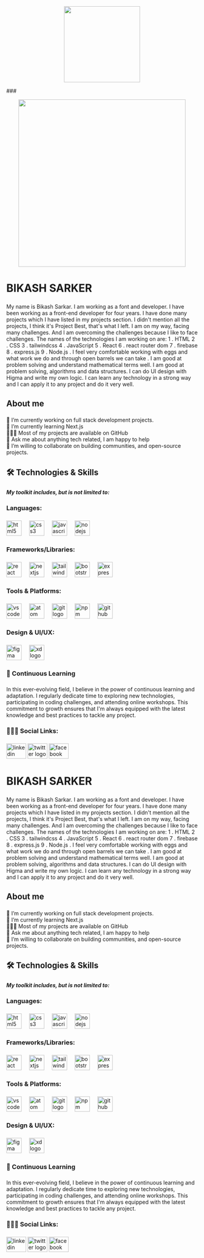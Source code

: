 <div align="center">
  <img height="200" src="https://i.ibb.co.com/Zhdxm9m/github-tham-1.png"  />
</div>

###<div align="center">
  <img height="440" src="https://i.ibb.co.com/Zhdxm9m/github-tham-1.png"  />
</div>

###

<h1 align="left">BIKASH SARKER</h1>

###

<p align="left">My name is Bikash Sarkar. I am working as a font and developer. I have been working as a front-end developer for four years. I have done many projects which I have listed in my projects section. I didn't mention all the projects, I think it's Project Best, that's what I left. I am on my way, facing many challenges. And I am overcoming the challenges because I like to face challenges. The names of the technologies I am working on are: 1 . HTML 2 . CSS 3 . tailwindcss 4 . JavaScript 5 . React 6 . react router dom 7 . firebase 8 . express.js 9 . Node.js . I feel very comfortable working with eggs and what work we do and through open barrels we can take . I am good at problem solving and understand mathematical terms well. I am good at problem solving, algorithms and data structures. I can do UI design with Higma and write my own logic. I can learn any technology in a strong way and I can apply it to any project and do it very well.</p>

###

<h2 align="left">About me</h2>

###

<p align="left">🔭 I’m currently working on full stack development projects.<br>🌱   I’m currently learning Next.js<br>👨🏻‍💻   Most of my projects are available on GitHub<br>💬 Ask me about anything tech related, I am happy to help<br>👯 I’m willing to collaborate on building communities, and open-source projects.</p>

###

<h2 align="left">🛠️ Technologies & Skills</h2>

###

<h5 align="left">My toolkit includes, but is not limited to:</h5>

###

<h3 align="left">Languages:</h3>

###

<div align="left">
  <img src="https://cdn.jsdelivr.net/gh/devicons/devicon/icons/html5/html5-original.svg" height="40" alt="html5 logo"  />
  <img width="12" />
  <img src="https://cdn.jsdelivr.net/gh/devicons/devicon/icons/css3/css3-original.svg" height="40" alt="css3 logo"  />
  <img width="12" />
  <img src="https://cdn.jsdelivr.net/gh/devicons/devicon/icons/javascript/javascript-original.svg" height="40" alt="javascript logo"  />
  <img width="12" />
  <img src="https://cdn.jsdelivr.net/gh/devicons/devicon/icons/nodejs/nodejs-original.svg" height="40" alt="nodejs logo"  />
</div>

###

<h3 align="left">Frameworks/Libraries:</h3>

###

<div align="left">
  <img src="https://cdn.jsdelivr.net/gh/devicons/devicon/icons/react/react-original.svg" height="40" alt="react logo"  />
  <img width="12" />
  <img src="https://cdn.jsdelivr.net/gh/devicons/devicon/icons/nextjs/nextjs-original.svg" height="40" alt="nextjs logo"  />
  <img width="12" />
  <img src="https://cdn.jsdelivr.net/gh/devicons/devicon/icons/tailwindcss/tailwindcss-original-wordmark.svg" height="40" alt="tailwindcss logo"  />
  <img width="12" />
  <img src="https://cdn.jsdelivr.net/gh/devicons/devicon/icons/bootstrap/bootstrap-original.svg" height="40" alt="bootstrap logo"  />
  <img width="12" />
  <img src="https://cdn.jsdelivr.net/gh/devicons/devicon/icons/express/express-original.svg" height="40" alt="express logo"  />
</div>

###

<h3 align="left">Tools & Platforms:</h3>

###

<div align="left">
  <img src="https://cdn.jsdelivr.net/gh/devicons/devicon/icons/vscode/vscode-original.svg" height="40" alt="vscode logo"  />
  <img width="12" />
  <img src="https://cdn.jsdelivr.net/gh/devicons/devicon/icons/atom/atom-original.svg" height="40" alt="atom logo"  />
  <img width="12" />
  <img src="https://cdn.jsdelivr.net/gh/devicons/devicon/icons/git/git-original.svg" height="40" alt="git logo"  />
  <img width="12" />
  <img src="https://cdn.jsdelivr.net/gh/devicons/devicon/icons/npm/npm-original-wordmark.svg" height="40" alt="npm logo"  />
  <img width="12" />
  <img src="https://cdn.jsdelivr.net/gh/devicons/devicon/icons/github/github-original.svg" height="40" alt="github logo"  />
</div>

###

<h3 align="left">Design & UI/UX:</h3>

###

<div align="left">
  <img src="https://cdn.jsdelivr.net/gh/devicons/devicon/icons/figma/figma-original.svg" height="40" alt="figma logo"  />
  <img width="12" />
  <img src="https://cdn.jsdelivr.net/gh/devicons/devicon/icons/xd/xd-plain.svg" height="40" alt="xd logo"  />
</div>

###

<h3 align="left">🌱 Continuous Learning</h3>

###

<p align="left">In this ever-evolving field, I believe in the power of continuous learning and adaptation. I regularly dedicate time to exploring new technologies, participating in coding challenges, and attending online workshops. This commitment to growth ensures that I'm always equipped with the latest knowledge and best practices to tackle any project.</p>

###

<h3 align="left">👨🏻‍💻 Social Links:</h3>

###

<div align="left">
  <img src="https://raw.githubusercontent.com/maurodesouza/profile-readme-generator/master/src/assets/icons/social/linkedin/default.svg" width="52" height="40" alt="linkedin logo"  />
  <img src="https://raw.githubusercontent.com/maurodesouza/profile-readme-generator/master/src/assets/icons/social/twitter/default.svg" width="52" height="40" alt="twitter logo"  />
  <img src="https://raw.githubusercontent.com/maurodesouza/profile-readme-generator/master/src/assets/icons/social/facebook/default.svg" width="52" height="40" alt="facebook logo"  />
</div>

###

<h1 align="left">BIKASH SARKER</h1>

###

<p align="left">My name is Bikash Sarkar. I am working as a font and developer. I have been working as a front-end developer for four years. I have done many projects which I have listed in my projects section. I didn't mention all the projects, I think it's Project Best, that's what I left. I am on my way, facing many challenges. And I am overcoming the challenges because I like to face challenges. The names of the technologies I am working on are: 1 . HTML 2 . CSS 3 . tailwindcss 4 . JavaScript 5 . React 6 . react router dom 7 . firebase 8 . express.js 9 . Node.js . I feel very comfortable working with eggs and what work we do and through open barrels we can take . I am good at problem solving and understand mathematical terms well. I am good at problem solving, algorithms and data structures. I can do UI design with Higma and write my own logic. I can learn any technology in a strong way and I can apply it to any project and do it very well.</p>

###

<h2 align="left">About me</h2>

###

<p align="left">🔭 I’m currently working on full stack development projects.<br>🌱   I’m currently learning Next.js<br>👨🏻‍💻   Most of my projects are available on GitHub<br>💬 Ask me about anything tech related, I am happy to help<br>👯 I’m willing to collaborate on building communities, and open-source projects.</p>

###

<h2 align="left">🛠️ Technologies & Skills</h2>

###

<h5 align="left">My toolkit includes, but is not limited to:</h5>

###

<h3 align="left">Languages:</h3>

###

<div align="left">
  <img src="https://cdn.jsdelivr.net/gh/devicons/devicon/icons/html5/html5-original.svg" height="40" alt="html5 logo"  />
  <img width="12" />
  <img src="https://cdn.jsdelivr.net/gh/devicons/devicon/icons/css3/css3-original.svg" height="40" alt="css3 logo"  />
  <img width="12" />
  <img src="https://cdn.jsdelivr.net/gh/devicons/devicon/icons/javascript/javascript-original.svg" height="40" alt="javascript logo"  />
  <img width="12" />
  <img src="https://cdn.jsdelivr.net/gh/devicons/devicon/icons/nodejs/nodejs-original.svg" height="40" alt="nodejs logo"  />
</div>

###

<h3 align="left">Frameworks/Libraries:</h3>

###

<div align="left">
  <img src="https://cdn.jsdelivr.net/gh/devicons/devicon/icons/react/react-original.svg" height="40" alt="react logo"  />
  <img width="12" />
  <img src="https://cdn.jsdelivr.net/gh/devicons/devicon/icons/nextjs/nextjs-original.svg" height="40" alt="nextjs logo"  />
  <img width="12" />
  <img src="https://cdn.jsdelivr.net/gh/devicons/devicon/icons/tailwindcss/tailwindcss-original-wordmark.svg" height="40" alt="tailwindcss logo"  />
  <img width="12" />
  <img src="https://cdn.jsdelivr.net/gh/devicons/devicon/icons/bootstrap/bootstrap-original.svg" height="40" alt="bootstrap logo"  />
  <img width="12" />
  <img src="https://cdn.jsdelivr.net/gh/devicons/devicon/icons/express/express-original.svg" height="40" alt="express logo"  />
</div>

###

<h3 align="left">Tools & Platforms:</h3>

###

<div align="left">
  <img src="https://cdn.jsdelivr.net/gh/devicons/devicon/icons/vscode/vscode-original.svg" height="40" alt="vscode logo"  />
  <img width="12" />
  <img src="https://cdn.jsdelivr.net/gh/devicons/devicon/icons/atom/atom-original.svg" height="40" alt="atom logo"  />
  <img width="12" />
  <img src="https://cdn.jsdelivr.net/gh/devicons/devicon/icons/git/git-original.svg" height="40" alt="git logo"  />
  <img width="12" />
  <img src="https://cdn.jsdelivr.net/gh/devicons/devicon/icons/npm/npm-original-wordmark.svg" height="40" alt="npm logo"  />
  <img width="12" />
  <img src="https://cdn.jsdelivr.net/gh/devicons/devicon/icons/github/github-original.svg" height="40" alt="github logo"  />
</div>

###

<h3 align="left">Design & UI/UX:</h3>

###

<div align="left">
  <img src="https://cdn.jsdelivr.net/gh/devicons/devicon/icons/figma/figma-original.svg" height="40" alt="figma logo"  />
  <img width="12" />
  <img src="https://cdn.jsdelivr.net/gh/devicons/devicon/icons/xd/xd-plain.svg" height="40" alt="xd logo"  />
</div>

###

<h3 align="left">🌱 Continuous Learning</h3>

###

<p align="left">In this ever-evolving field, I believe in the power of continuous learning and adaptation. I regularly dedicate time to exploring new technologies, participating in coding challenges, and attending online workshops. This commitment to growth ensures that I'm always equipped with the latest knowledge and best practices to tackle any project.</p>

###

<h3 align="left">👨🏻‍💻 Social Links:</h3>

###

<div align="left">
  <img src="https://raw.githubusercontent.com/maurodesouza/profile-readme-generator/master/src/assets/icons/social/linkedin/default.svg" width="52" height="40" alt="linkedin logo"  />
  <img src="https://raw.githubusercontent.com/maurodesouza/profile-readme-generator/master/src/assets/icons/social/twitter/default.svg" width="52" height="40" alt="twitter logo"  />
  <img src="https://raw.githubusercontent.com/maurodesouza/profile-readme-generator/master/src/assets/icons/social/facebook/default.svg" width="52" height="40" alt="facebook logo"  />
</div>

###
